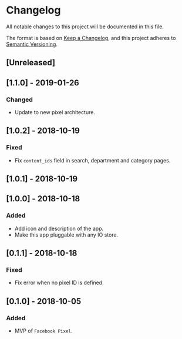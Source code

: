 # Changelog
All notable changes to this project will be documented in this file.

The format is based on [Keep a Changelog](https://keepachangelog.com/en/1.0.0/),
and this project adheres to [Semantic Versioning](https://semver.org/spec/v2.0.0.html).

## [Unreleased]

## [1.1.0] - 2019-01-26
### Changed
- Update to new pixel architecture.

## [1.0.2] - 2018-10-19
### Fixed
- Fix `content_ids` field in search, department and category pages.

## [1.0.1] - 2018-10-19

## [1.0.0] - 2018-10-18
### Added
- Add icon and description of the app.
- Make this app pluggable with any IO store.

## [0.1.1] - 2018-10-18
### Fixed
- Fix error when no pixel ID is defined.

## [0.1.0] - 2018-10-05
### Added
- MVP of `Facebook Pixel`.
